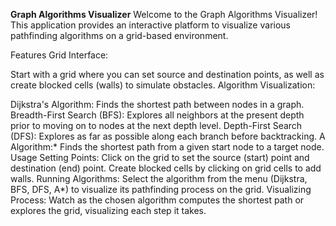 **Graph Algorithms Visualizer**
Welcome to the Graph Algorithms Visualizer! This application provides an interactive platform to visualize various pathfinding algorithms on a grid-based environment.

Features
Grid Interface:

Start with a grid where you can set source and destination points, as well as create blocked cells (walls) to simulate obstacles.
Algorithm Visualization:

Dijkstra's Algorithm: Finds the shortest path between nodes in a graph.
Breadth-First Search (BFS): Explores all neighbors at the present depth prior to moving on to nodes at the next depth level.
Depth-First Search (DFS): Explores as far as possible along each branch before backtracking.
A Algorithm:* Finds the shortest path from a given start node to a target node.
Usage
Setting Points:
Click on the grid to set the source (start) point and destination (end) point.
Create blocked cells by clicking on grid cells to add walls.
Running Algorithms:
Select the algorithm from the menu (Dijkstra, BFS, DFS, A*) to visualize its pathfinding process on the grid.
Visualizing Process:
Watch as the chosen algorithm computes the shortest path or explores the grid, visualizing each step it takes.
